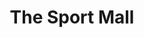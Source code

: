 ---
title: "The Sport Mall"
url: /bangalore/the-sport-mall-31st-main-rd-hosur-rd-4th-phase-bommasandra-industrial-area-sub-layout-j-p-nagar/
shop: sports
---